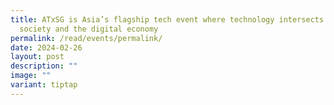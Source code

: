 ```yaml
---
title: ATxSG is Asia’s flagship tech event where technology intersects with
  society and the digital economy
permalink: /read/events/permalink/
date: 2024-02-26
layout: post
description: ""
image: ""
variant: tiptap
---
```

